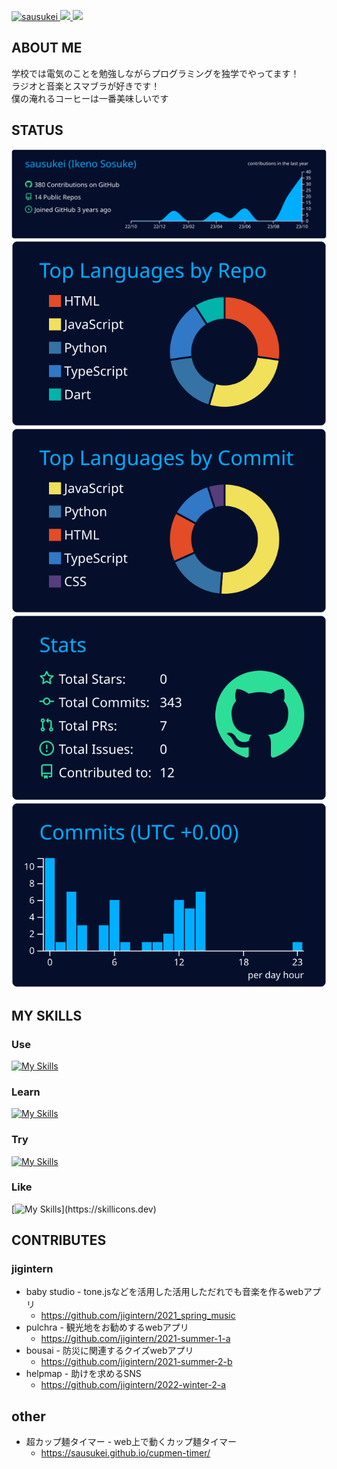 <p align="left">
  <a href="https://github.com/sausukei/sausukei/">
    <img src="https://komarev.com/ghpvc/?username=sausukei" alt="sausukei" />
  </a>
  <a href="http://twitter.com/char_sausukei">
    <img height="20" src="https://img.shields.io/twitter/follow/char_sausukei?label=Twitter&logo=twitter&style=flat" />
  </a>
  <a href="https://github.com/sausukei">
    <img height="20" src="https://img.shields.io/github/followers/sausukei?label=follow&logo=github&style=flat" />
  </a>
  </a>
</p>

## ABOUT ME
学校では電気のことを勉強しながらプログラミングを独学でやってます！ <br/>
ラジオと音楽とスマブラが好きです！ <br/>
僕の淹れるコーヒーは一番美味しいです

## STATUS

[![](https://raw.githubusercontent.com/sausukei/sausukei/main/profile-summary-card-output/algolia/0-profile-details.svg)](https://github.com/vn7n24fzkq/github-profile-summary-cards)
[![](https://raw.githubusercontent.com/sausukei/sausukei/main/profile-summary-card-output/algolia/1-repos-per-language.svg)](https://github.com/vn7n24fzkq/github-profile-summary-cards) [![](https://raw.githubusercontent.com/sausukei/sausukei/main/profile-summary-card-output/algolia/2-most-commit-language.svg)](https://github.com/vn7n24fzkq/github-profile-summary-cards)
[![](https://raw.githubusercontent.com/sausukei/sausukei/main/profile-summary-card-output/algolia/3-stats.svg)](https://github.com/vn7n24fzkq/github-profile-summary-cards) [![](https://raw.githubusercontent.com/sausukei/sausukei/main/profile-summary-card-output/algolia/4-productive-time.svg)](https://github.com/vn7n24fzkq/github-profile-summary-cards)

## MY SKILLS
### Use
[![My Skills](https://skillicons.dev/icons?i=vscode,neovim,vim)](https://skillicons.dev)
### Learn
[![My Skills](https://skillicons.dev/icons?i=javascript,nodejs,react,next,deno,python&perline=3)](https://skillicons.dev)
### Try
[![My Skills](https://skillicons.dev/icons?i=go,flutter,ruby)](https://skillicons.dev)
### Like
[![My Skills](https://skillicons.dev/icons?i=raspberrypi,linux,)](https://skillicons.dev)

## CONTRIBUTES

### jigintern
* baby studio - tone.jsなどを活用した活用しただれでも音楽を作るwebアプリ
  * https://github.com/jigintern/2021_spring_music
* pulchra - 観光地をお勧めするwebアプリ 
  * https://github.com/jigintern/2021-summer-1-a
* bousai - 防災に関連するクイズwebアプリ
  * https://github.com/jigintern/2021-summer-2-b
* helpmap - 助けを求めるSNS
  * https://github.com/jigintern/2022-winter-2-a


## other
* 超カップ麺タイマー - web上で動くカップ麺タイマー
  * https://sausukei.github.io/cupmen-timer/

